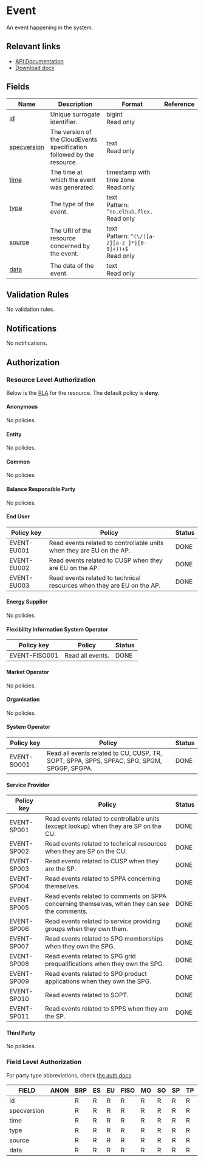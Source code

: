 # Event

An event happening in the system.

## Relevant links

* [API Documentation](../api/v0/index.html#/operations/list_event)
* [Download docx](../download/event.docx)

## Fields

| Name                                                                  | Description                                                            | Format                                                          | Reference |
|-----------------------------------------------------------------------|------------------------------------------------------------------------|-----------------------------------------------------------------|-----------|
| <a name="field-id" href="#field-id">id</a>                            | Unique surrogate identifier.                                           | bigint<br/>Read only                                            |           |
| <a name="field-specversion" href="#field-specversion">specversion</a> | The version of the CloudEvents specification followed by the resource. | text<br/>Read only                                              |           |
| <a name="field-time" href="#field-time">time</a>                      | The time at which the event was generated.                             | timestamp with time zone<br/>Read only                          |           |
| <a name="field-type" href="#field-type">type</a>                      | The type of the event.                                                 | text<br/>Pattern: `^no.elhub.flex.`<br/>Read only               |           |
| <a name="field-source" href="#field-source">source</a>                | The URI of the resource concerned by the event.                        | text<br/>Pattern: `^(\/([a-z][a-z_]*\|[0-9]+))+$`<br/>Read only |           |
| <a name="field-data" href="#field-data">data</a>                      | The data of the event.                                                 | text<br/>Read only                                              |           |

## Validation Rules

No validation rules.

## Notifications

No notifications.

## Authorization

### Resource Level Authorization

Below is the [RLA](../technical/auth.md#resource-level-authorization-rla) for the
resource. The default policy is **deny**.

#### Anonymous

No policies.

#### Entity

No policies.

#### Common

No policies.

#### Balance Responsible Party

No policies.

#### End User

| Policy key  | Policy                                                                 | Status |
|-------------|------------------------------------------------------------------------|--------|
| EVENT-EU001 | Read events related to controllable units when they are EU on the AP.  | DONE   |
| EVENT-EU002 | Read events related to CUSP when they are EU on the AP.                | DONE   |
| EVENT-EU003 | Read events related to technical resources when they are EU on the AP. | DONE   |

#### Energy Supplier

No policies.

#### Flexibility Information System Operator

| Policy key    | Policy           | Status |
|---------------|------------------|--------|
| EVENT-FISO001 | Read all events. | DONE   |

#### Market Operator

No policies.

#### Organisation

No policies.

#### System Operator

| Policy key  | Policy                                                                                     | Status |
|-------------|--------------------------------------------------------------------------------------------|--------|
| EVENT-SO001 | Read all events related to CU, CUSP, TR, SOPT, SPPA, SPPS, SPPAC, SPG, SPGM, SPGGP, SPGPA. | DONE   |

#### Service Provider

| Policy key  | Policy                                                                                         | Status |
|-------------|------------------------------------------------------------------------------------------------|--------|
| EVENT-SP001 | Read events related to controllable units (except lookup) when they are SP on the CU.          | DONE   |
| EVENT-SP002 | Read events related to technical resources when they are SP on the CU.                         | DONE   |
| EVENT-SP003 | Read events related to CUSP when they are the SP.                                              | DONE   |
| EVENT-SP004 | Read events related to SPPA concerning themselves.                                             | DONE   |
| EVENT-SP005 | Read events related to comments on SPPA concerning themselves, when they can see the comments. | DONE   |
| EVENT-SP006 | Read events related to service providing groups when they own them.                            | DONE   |
| EVENT-SP007 | Read events related to SPG memberships when they own the SPG.                                  | DONE   |
| EVENT-SP008 | Read events related to SPG grid prequalifications when they own the SPG.                       | DONE   |
| EVENT-SP009 | Read events related to SPG product applications when they own the SPG.                         | DONE   |
| EVENT-SP010 | Read events related to SOPT.                                                                   | DONE   |
| EVENT-SP011 | Read events related to SPPS when they are the SP.                                              | DONE   |

#### Third Party

No policies.

### Field Level Authorization

For party type abbreviations, check [the auth docs](../technical/auth.md#party-market-actors)

| FIELD       | ANON | BRP | ES | EU | FISO | MO | SO | SP | TP | ORG |
|-------------|------|-----|----|----|------|----|----|----|----|-----|
| id          |      | R   | R  | R  | R    | R  | R  | R  | R  |     |
| specversion |      | R   | R  | R  | R    | R  | R  | R  | R  |     |
| time        |      | R   | R  | R  | R    | R  | R  | R  | R  |     |
| type        |      | R   | R  | R  | R    | R  | R  | R  | R  |     |
| source      |      | R   | R  | R  | R    | R  | R  | R  | R  |     |
| data        |      | R   | R  | R  | R    | R  | R  | R  | R  |     |
